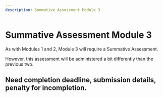 ```yaml
---
description: Summative Assessment Module 3
---
```


# Summative Assessment Module 3

As with Modules 1 and 2, Module 3 will require a Summative Assessment.

However, this assessment will be administered a bit differently than the previous two. 

## Need completion deadline, submission details, penalty for incompletion. 

